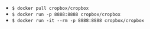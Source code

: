 - ```$ docker pull cropbox/cropbox```
- ```$ docker run -p 8888:8888 cropbox/cropbox```
- ```$ docker run -it --rm -p 8888:8888 cropbox/cropbox``` 
